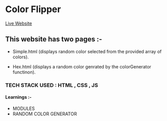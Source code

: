# Color Flipper

[Live Website]()

## This website has two pages :- 
- Simple.html (displays random color selected from the provided array of colors).

- Hex.html (displays a random color genrated by the colorGenerator functinon). 

### TECH STACK USED : HTML , CSS , JS 

#### Learnings :- 
- MODULES
- RANDOM COLOR GENERATOR